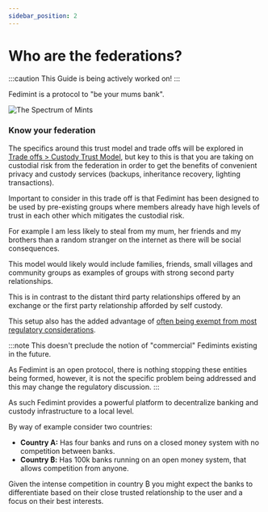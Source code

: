 ```yaml
---
sidebar_position: 2
---
```

# Who are the federations?

:::caution
This Guide is being actively worked on!
:::

Fedimint is a protocol to "be your mums bank".

![The Spectrum of Mints](/img/raw-figures/fm-community-scope.excalidraw.png)

### Know your federation

The specifics around this trust model and trade offs will be explored in [Trade offs > Custody Trust Model](CommunityCustodyTrustModel.md), but key to this is that you are taking on custodial risk from the federation in order to get the benefits of convenient privacy and custody services (backups, inheritance recovery, lighting transactions). 

Important to consider in this trade off is that Fedimint has been designed to be used by pre-existing groups where members already have high levels of trust in each other which mitigates the custodial risk. 

For example I am less likely to steal from my mum, her friends and my brothers than a random stranger on the internet as there will be social consequences. 

This model would likely would include families, friends, small villages and community groups as examples of groups with strong second party relationships.

This is in contrast to the distant third party relationships offered by an exchange or the first party relationship afforded by self custody.  

This setup also has the added advantage of [often being exempt from most regulatory considerations](../FAQs/RegulatoryQuestions).

:::note
This doesn't preclude the notion of "commercial" Fedimints existing in the future. 

As Fedimint is an open protocol, there is nothing stopping these entities being formed, however, it is not the specific problem being addressed and this may change the regulatory discussion.
:::

As such Fedimint provides a powerful platform to decentralize banking and custody infrastructure to a local level. 

By way of example consider two countries:

* **Country A:** Has four banks and runs on a closed money system with no competition between banks. 
* **Country ₿:** Has 100k banks running on an open money system, that allows competition from anyone. 

Given the intense competition in country ₿ you might expect the banks to differentiate based on their close trusted relationship to the user and a focus on their best interests. 
